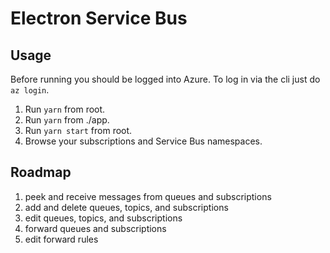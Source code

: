 # Electron Service Bus

## Usage

Before running you should be logged into Azure. To log in via the cli just do `az login`.

1. Run `yarn` from root.
2. Run `yarn` from ./app.
3. Run `yarn start` from root.
4. Browse your subscriptions and Service Bus namespaces.

## Roadmap

1. peek and receive messages from queues and subscriptions
2. add and delete queues, topics, and subscriptions
3. edit queues, topics, and subscriptions
4. forward queues and subscriptions
5. edit forward rules
